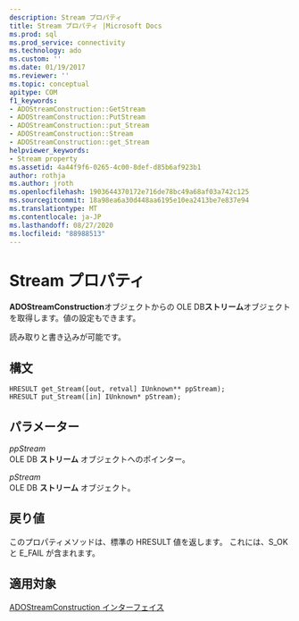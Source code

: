 ```yaml
---
description: Stream プロパティ
title: Stream プロパティ |Microsoft Docs
ms.prod: sql
ms.prod_service: connectivity
ms.technology: ado
ms.custom: ''
ms.date: 01/19/2017
ms.reviewer: ''
ms.topic: conceptual
apitype: COM
f1_keywords:
- ADOStreamConstruction::GetStream
- ADOStreamConstruction::PutStream
- ADOStreamConstruction::put_Stream
- ADOStreamConstruction::Stream
- ADOStreamConstruction::get_Stream
helpviewer_keywords:
- Stream property
ms.assetid: 4a44f9f6-0265-4c00-8def-d85b6af923b1
author: rothja
ms.author: jroth
ms.openlocfilehash: 1903644370172e716de78bc49a68af03a742c125
ms.sourcegitcommit: 18a98ea6a30d448aa6195e10ea2413be7e837e94
ms.translationtype: MT
ms.contentlocale: ja-JP
ms.lasthandoff: 08/27/2020
ms.locfileid: "88988513"
---
```

# <a name="stream-property"></a>Stream プロパティ
**ADOStreamConstruction**オブジェクトからの OLE DB**ストリーム**オブジェクトを取得します。値の設定もできます。  
  
 読み取りと書き込みが可能です。  
  
## <a name="syntax"></a>構文  
  
```  
HRESULT get_Stream([out, retval] IUnknown** ppStream);  
HRESULT put_Stream([in] IUnknown* pStream);  
```  
  
## <a name="parameters"></a>パラメーター  
 *ppStream*  
 OLE DB **ストリーム** オブジェクトへのポインター。  
  
 *pStream*  
 OLE DB **ストリーム** オブジェクト。  
  
## <a name="return-values"></a>戻り値  
 このプロパティメソッドは、標準の HRESULT 値を返します。 これには、S_OK と E_FAIL が含まれます。  
  
## <a name="applies-to"></a>適用対象  
 [ADOStreamConstruction インターフェイス](./adostreamconstruction-interface.md)
